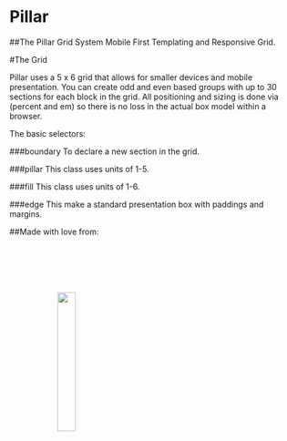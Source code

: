 Pillar 
======
##The Pillar Grid System
Mobile First Templating and Responsive Grid.

#The Grid

Pillar uses a 5 x 6 grid that allows for smaller devices and mobile presentation. You can create odd and even based groups with up to 30 sections for each block in the grid.  All positioning and sizing is done via (percent and em) so there is no loss in the actual box model within a browser.

The basic selectors:

###boundary 
To declare a new section in the grid.

###pillar
This class uses units of 1-5.

###fill
This class uses units of 1-6.

###edge
This make a standard presentation box with paddings and margins.

##Made with love from:

<img src="http://sass-lang.com/assets/img/logos/logo-235e394c.png" style="width:25%;margin:5em;padding:1em;">
